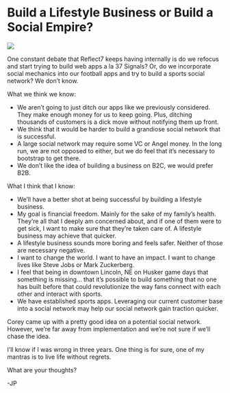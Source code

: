 <!--
id: 1360391727
link: http://loudjet.com/a/build-a-lifestyle-business-or-build-a-social-empire
slug: build-a-lifestyle-business-or-build-a-social-empire
date: Wed Oct 20 2010 14:25:52 GMT-0500 (CDT)
publish: 2010-10-020
tags: facebook, reflect7, sports-fan-apps
-->


Build a Lifestyle Business or Build a Social Empire?
====================================================

![](http://media.tumblr.com/tumblr_lakpjw9EVH1qzbc4f.jpg)

One constant debate that Reflect7 keeps having internally is do we
refocus and start trying to build web apps a la 37 Signals? Or, do we
incorporate social mechanics into our football apps and try to build a
sports social network? We don’t know.

What we think we know:

-   We aren’t going to just ditch our apps like we previously
    considered. They make enough money for us to keep going. Plus,
    ditching thousands of customers is a dick move without notifying
    them up front.
-   We think that it would be harder to build a grandiose social network
    that is successful.
-   A large social network may require some VC or Angel money. In the
    long run, we are not opposed to either, but we do feel that it’s
    necessary to bootstrap to get there.
-   We don’t like the idea of building a business on B2C, we would
    prefer B2B.

What I think that I know:

-   We’ll have a better shot at being successful by building a lifestyle
    business.
-   My goal is financial freedom. Mainly for the sake of my family’s
    health. They’re all that I deeply am concerned about, and if one of
    them were to get sick, I want to make sure that they’re taken care
    of. A lifestyle business may achieve that quicker.
-   A lifestyle business sounds more boring and feels safer. Neither of
    those are necessary negative.
-   I want to change the world. I want to have an impact. I want to
    change lives like Steve Jobs or Mark Zuckerberg.
-   I feel that being in downtown Lincoln, NE on Husker game days that
    something is missing… that it’s possible to build something that no
    one has built before that could revolutionize the way fans connect
    with each other and interact with sports.
-   We have established sports apps. Leveraging our current customer
    base into a social network may help our social network gain traction
    quicker.

Corey came up with a pretty good idea on a potential social network.
However, we’re far away from implementation and we’re not sure if we’ll
chase the idea.

I’ll know if I was wrong in three years. One thing is for sure, one of
my mantras is to live life without regrets.

What are your thoughts?

-JP

